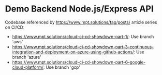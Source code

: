# Demo Backend Node.js/Express API

Codebase referenced by <https://www.mpt.solutions/tag/posts/> article series on CI/CD:

* <https://www.mpt.solutions/cloud-ci-cd-showdown-part-1/>:  Use branch 'aws'
* <https://www.mpt.solutions/cloud-ci-cd-showdown-part-3-continuous-integration-and-deployment-on-azure-using-github-actions/>: Use branch 'azure'
* <https://www.mpt.solutions/cloud-ci-cd-showdown-part-6-google-cloud-platform/>: Use branch 'gcp'
